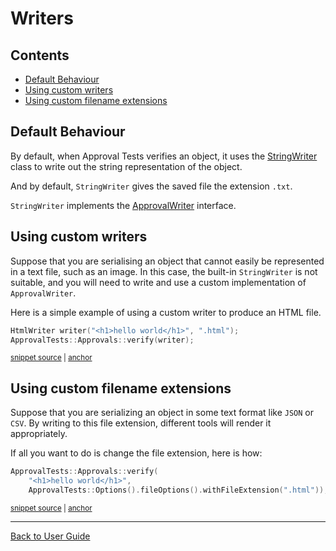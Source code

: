 <a id="top"></a>

# Writers

<!-- toc -->
## Contents

  * [Default Behaviour](#default-behaviour)
  * [Using custom writers](#using-custom-writers)
  * [Using custom filename extensions](#using-custom-filename-extensions)<!-- endToc -->

## Default Behaviour

By default, when Approval Tests verifies an object, it uses the [StringWriter](https://github.com/approvals/ApprovalTests.cpp/blob/master/ApprovalTests/writers/StringWriter.h) class to write out the string representation of the object.

And by default, `StringWriter` gives the saved file the extension `.txt`. 

`StringWriter` implements the [ApprovalWriter](https://github.com/approvals/ApprovalTests.cpp/blob/master/ApprovalTests/core/ApprovalWriter.h) interface.

## Using custom writers

Suppose that you are serialising an object that cannot easily be represented in a text file, such as an image. In this case, the built-in `StringWriter` is not suitable, and you will need to write and use a custom implementation of `ApprovalWriter`. 

Here is a simple example of using a custom writer to produce an HTML file.

<!-- snippet: use_custom_writer -->
<a id='snippet-use_custom_writer'></a>
```cpp
HtmlWriter writer("<h1>hello world</h1>", ".html");
ApprovalTests::Approvals::verify(writer);
```
<sup><a href='/tests/DocTest_Tests/DocTestApprovalTestTests.cpp#L9-L12' title='Snippet source file'>snippet source</a> | <a href='#snippet-use_custom_writer' title='Start of snippet'>anchor</a></sup>
<!-- endSnippet -->

## Using custom filename extensions

Suppose that you are serializing an object in some text format like `JSON` or `CSV`. By writing to this file extension, different tools will render it appropriately.

If all you want to do is change the file extension, here is how:

<!-- snippet: use_custom_file_extension -->
<a id='snippet-use_custom_file_extension'></a>
```cpp
ApprovalTests::Approvals::verify(
    "<h1>hello world</h1>",
    ApprovalTests::Options().fileOptions().withFileExtension(".html"));
```
<sup><a href='/tests/DocTest_Tests/DocTestApprovalTestTests.cpp#L17-L21' title='Snippet source file'>snippet source</a> | <a href='#snippet-use_custom_file_extension' title='Start of snippet'>anchor</a></sup>
<!-- endSnippet -->

---

[Back to User Guide](/doc/README.md#top)
